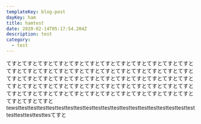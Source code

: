 ```yaml
---
templateKey: blog-post
dayKey: ham
title: hamtest
date: 2020-02-14T05:17:54.204Z
description: test
category:
  - test
---
```

てすとてすとてすとてすとてすとてすとてすとてすとてすとてすとてすとてすとてすとてすとてすとてすとてすとてすとてすとてすとてすとてすとてすとてすとてすとてすとてすとてすとてすとてすとてすとてすとてすとてすとてすとてすとてすとてすとてすとてすとてすとてすとてすとてすとてすとてすとてすとてすとてすとてすとてすとてすとてすとてすとてすとてすとてすとてすとてすとてすとてすとてすとてすとtewsttesttesttesttesttesttesttesttesttesttesttesttesttesttesttesttesttesttesttesttesttesttesttesttesてすと
